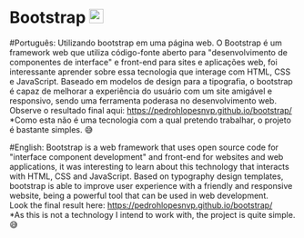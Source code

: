 # Bootstrap <img src="https://user-images.githubusercontent.com/85568654/183989282-47e0d59f-6557-4bd4-a78a-b2fd00b96e31.png" width="25px" heigh="25px">
#Português:
Utilizando bootstrap em uma página web.
O Bootstrap é um framework web que utiliza código-fonte aberto para "desenvolvimento de componentes de interface" e front-end para sites e aplicações web, foi interessante aprender sobre essa tecnologia que interage com HTML, CSS e JavaScript. Baseado em modelos de design para a tipografia, o bootstrap é capaz de melhorar a experiência do usuário com um site amigável e responsivo, sendo uma ferramenta poderasa no desenvolvimento web.
<br>Observe o resultado final aqui: https://pedrohlopesnvp.github.io/bootstrap/
<br>*Como esta não é uma tecnologia com a qual pretendo trabalhar, o projeto é bastante simples. :sweat_smile:

#English:
Bootstrap is a web framework that uses open source code for "interface component development" and front-end for websites and web applications, it was interesting to learn about this technology that interacts with HTML, CSS and JavaScript. Based on typography design templates, bootstrap is able to improve user experience with a friendly and responsive website, being a powerful tool that can be used in web development.
<br>Look the final result here: https://pedrohlopesnvp.github.io/bootstrap/
<br>*As this is not a technology I intend to work with, the project is quite simple. :sweat_smile:

